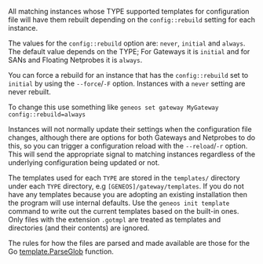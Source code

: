 All matching instances whose TYPE supported templates for configuration file will have them rebuilt depending on the `config::rebuild` setting for each instance.

The values for the `config::rebuild` option are: `never`, `initial` and `always`. The default value depends on the TYPE; For Gateways it is `initial` and for SANs and Floating Netprobes it is `always`.

You can force a rebuild for an instance that has the `config::rebuild` set to `initial` by using the `--force`/`-F` option. Instances with a `never` setting are never rebuilt.

To change this use something like `geneos set gateway MyGateway config::rebuild=always`

Instances will not normally update their settings when the configuration file changes, although there are options for both Gateways and Netprobes to do this, so you can trigger a configuration reload with the `--reload`/`-r` option. This will send the appropriate signal to matching instances regardless of the underlying configuration being updated or not.

The templates used for each `TYPE` are stored in the `templates/` directory under each `TYPE` directory, e.g `[GENEOS]/gateway/templates`. If you do not have any templates because you are adopting an existing installation then the program will use internal defaults. Use the `geneos init template` command to write out the current templates based on the built-in ones. Only files with the extension `.gotmpl` are treated as templates and directories (and their contents) are ignored.

The rules for how the files are parsed and made available are those for the Go [template.ParseGlob](https://pkg.go.dev/text/template#ParseGlob) function.
